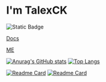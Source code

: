 # I'm TalexCK  

![Static Badge](https://img.shields.io/badge/WebSite%2Ctalexck.space%2Cblue?link=https%3A%2F%2Ftalexck.space)


[Docs](https://docs.talexck.space)

[ME](https://me.talexck.space)

[![Anurag's GitHub stats](https://github-readme-stats.vercel.app/api?username=TalexCK&theme=buefy)](https://me.talexck.space)
[![Top Langs](https://github-readme-stats.vercel.app/api/top-langs/?username=TalexCK&layout=compact&theme=buefy)](https://talexck.space)

[![Readme Card](https://github-readme-stats.vercel.app/api/pin/?username=TalexCK&repo=ChineseChess&theme=buefy)](https://github.com/TalexCK/ChineseChess)
[![Readme Card](https://github-readme-stats.vercel.app/api/pin/?username=TalexCK&repo=TalexCKsToolBox&theme=buefy)](https://github.com/TalexCK/TalexCKsToolBox)
